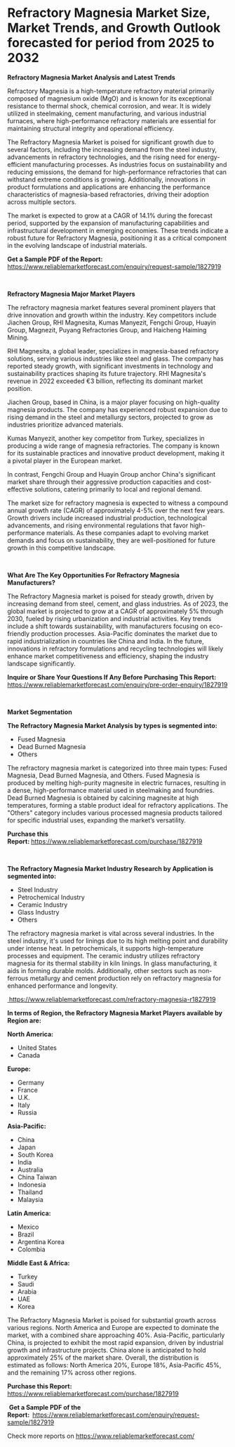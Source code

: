 <p><h1>Refractory Magnesia Market Size, Market Trends, and Growth Outlook forecasted for period from 2025 to 2032</h1></p><p><strong>Refractory Magnesia Market Analysis and Latest Trends</strong></p>
<p><p>Refractory Magnesia is a high-temperature refractory material primarily composed of magnesium oxide (MgO) and is known for its exceptional resistance to thermal shock, chemical corrosion, and wear. It is widely utilized in steelmaking, cement manufacturing, and various industrial furnaces, where high-performance refractory materials are essential for maintaining structural integrity and operational efficiency.</p><p>The Refractory Magnesia Market is poised for significant growth due to several factors, including the increasing demand from the steel industry, advancements in refractory technologies, and the rising need for energy-efficient manufacturing processes. As industries focus on sustainability and reducing emissions, the demand for high-performance refractories that can withstand extreme conditions is growing. Additionally, innovations in product formulations and applications are enhancing the performance characteristics of magnesia-based refractories, driving their adoption across multiple sectors.</p><p>The market is expected to grow at a CAGR of 14.1% during the forecast period, supported by the expansion of manufacturing capabilities and infrastructural development in emerging economies. These trends indicate a robust future for Refractory Magnesia, positioning it as a critical component in the evolving landscape of industrial materials.</p></p>
<p><strong>Get a Sample PDF of the Report:&nbsp;</strong> <a href="https://www.reliablemarketforecast.com/enquiry/request-sample/1827919?utm_campaign=3091&utm_medium=2&utm_source=Github&utm_content=ia&utm_term=03042025&utm_id=refractory-magnesia">https://www.reliablemarketforecast.com/enquiry/request-sample/1827919</a></p>
<p>&nbsp;</p>
<p><strong>Refractory Magnesia Major Market Players</strong></p>
<p><p>The refractory magnesia market features several prominent players that drive innovation and growth within the industry. Key competitors include Jiachen Group, RHI Magnesita, Kumas Manyezit, Fengchi Group, Huayin Group, Magnezit, Puyang Refractories Group, and Haicheng Haiming Mining. </p><p>RHI Magnesita, a global leader, specializes in magnesia-based refractory solutions, serving various industries like steel and glass. The company has reported steady growth, with significant investments in technology and sustainability practices shaping its future trajectory. RHI Magnesita's revenue in 2022 exceeded €3 billion, reflecting its dominant market position.</p><p>Jiachen Group, based in China, is a major player focusing on high-quality magnesia products. The company has experienced robust expansion due to rising demand in the steel and metallurgy sectors, projected to grow as industries prioritize advanced materials.</p><p>Kumas Manyezit, another key competitor from Turkey, specializes in producing a wide range of magnesia refractories. The company is known for its sustainable practices and innovative product development, making it a pivotal player in the European market. </p><p>In contrast, Fengchi Group and Huayin Group anchor China's significant market share through their aggressive production capacities and cost-effective solutions, catering primarily to local and regional demand.</p><p>The market size for refractory magnesia is expected to witness a compound annual growth rate (CAGR) of approximately 4-5% over the next few years. Growth drivers include increased industrial production, technological advancements, and rising environmental regulations that favor high-performance materials. As these companies adapt to evolving market demands and focus on sustainability, they are well-positioned for future growth in this competitive landscape.</p></p>
<p>&nbsp;</p>
<p><strong>What Are The Key Opportunities For Refractory Magnesia Manufacturers?</strong></p>
<p><p>The Refractory Magnesia market is poised for steady growth, driven by increasing demand from steel, cement, and glass industries. As of 2023, the global market is projected to grow at a CAGR of approximately 5% through 2030, fueled by rising urbanization and industrial activities. Key trends include a shift towards sustainability, with manufacturers focusing on eco-friendly production processes. Asia-Pacific dominates the market due to rapid industrialization in countries like China and India. In the future, innovations in refractory formulations and recycling technologies will likely enhance market competitiveness and efficiency, shaping the industry landscape significantly.</p></p>
<p><strong>Inquire or Share Your Questions If Any Before Purchasing This Report:</strong> <a href="https://www.reliablemarketforecast.com/enquiry/pre-order-enquiry/1827919?utm_campaign=3091&utm_medium=2&utm_source=Github&utm_content=ia&utm_term=03042025&utm_id=refractory-magnesia">https://www.reliablemarketforecast.com/enquiry/pre-order-enquiry/1827919</a></p>
<p>&nbsp;</p>
<p><strong>Market Segmentation</strong></p>
<p><strong>The Refractory Magnesia Market Analysis by types is segmented into:</strong></p>
<p><ul><li>Fused Magnesia</li><li>Dead Burned Magnesia</li><li>Others</li></ul></p>
<p><p>The refractory magnesia market is categorized into three main types: Fused Magnesia, Dead Burned Magnesia, and Others. Fused Magnesia is produced by melting high-purity magnesite in electric furnaces, resulting in a dense, high-performance material used in steelmaking and foundries. Dead Burned Magnesia is obtained by calcining magnesite at high temperatures, forming a stable product ideal for refractory applications. The "Others" category includes various processed magnesia products tailored for specific industrial uses, expanding the market’s versatility.</p></p>
<p><strong>Purchase this Report:&nbsp;</strong><a href="https://www.reliablemarketforecast.com/purchase/1827919?utm_campaign=3091&utm_medium=2&utm_source=Github&utm_content=ia&utm_term=03042025&utm_id=refractory-magnesia">https://www.reliablemarketforecast.com/purchase/1827919</a></p>
<p>&nbsp;</p>
<p><strong>The Refractory Magnesia Market Industry Research by Application is segmented into:</strong></p>
<p><ul><li>Steel Industry</li><li>Petrochemical Industry</li><li>Ceramic Industry</li><li>Glass Industry</li><li>Others</li></ul></p>
<p><p>The refractory magnesia market is vital across several industries. In the steel industry, it's used for linings due to its high melting point and durability under intense heat. In petrochemicals, it supports high-temperature processes and equipment. The ceramic industry utilizes refractory magnesia for its thermal stability in kiln linings. In glass manufacturing, it aids in forming durable molds. Additionally, other sectors such as non-ferrous metallurgy and cement production rely on refractory magnesia for enhanced performance and longevity.</p></p>
<p><a href="https://www.reliablemarketforecast.com/refractory-magnesia-r1827919?utm_campaign=3091&utm_medium=2&utm_source=Github&utm_content=ia&utm_term=03042025&utm_id=refractory-magnesia">&nbsp;https://www.reliablemarketforecast.com/refractory-magnesia-r1827919</a></p>
<p><strong>In terms of Region, the Refractory Magnesia Market Players available by Region are:</strong></p>
<p>
    <p> <strong> North America: </strong>
        <ul>
            <li>United States</li>
            <li>Canada</li>
        </ul>
        </p> 
    <p> <strong> Europe: </strong>
        <ul>
            <li>Germany</li>
            <li>France</li>
            <li>U.K.</li>
            <li>Italy</li>
            <li>Russia</li>
        </ul>
        </p> 
    <p> <strong> Asia-Pacific: </strong>
        <ul>
            <li>China</li>
            <li>Japan</li>
            <li>South Korea</li>
            <li>India</li>
            <li>Australia</li>
            <li>China Taiwan</li>
            <li>Indonesia</li>
            <li>Thailand</li>
            <li>Malaysia</li>
        </ul>
        </p> 
    <p> <strong> Latin America: </strong>
        <ul>
            <li>Mexico</li>
            <li>Brazil</li>
            <li>Argentina Korea</li>
            <li>Colombia</li>
        </ul>
        </p> 
    <p> <strong> Middle East & Africa: </strong>
        <ul>
            <li>Turkey</li>
            <li>Saudi</li>
            <li>Arabia</li>
            <li>UAE</li>
            <li>Korea</li>
        </ul>
    </p>
    </p>
<p><p>The Refractory Magnesia Market is poised for substantial growth across various regions. North America and Europe are expected to dominate the market, with a combined share approaching 40%. Asia-Pacific, particularly China, is projected to exhibit the most rapid expansion, driven by industrial growth and infrastructure projects. China alone is anticipated to hold approximately 25% of the market share. Overall, the distribution is estimated as follows: North America 20%, Europe 18%, Asia-Pacific 45%, and the remaining 17% across other regions.</p></p>
<p><strong>Purchase this Report: </strong><a href="https://www.reliablemarketforecast.com/purchase/1827919?utm_campaign=3091&utm_medium=2&utm_source=Github&utm_content=ia&utm_term=03042025&utm_id=refractory-magnesia">https://www.reliablemarketforecast.com/purchase/1827919</a></p>
<p>&nbsp;<strong>Get a Sample PDF of the Report:&nbsp;&nbsp;</strong><a href="https://www.reliablemarketforecast.com/enquiry/request-sample/1827919?utm_campaign=3091&utm_medium=2&utm_source=Github&utm_content=ia&utm_term=03042025&utm_id=refractory-magnesia">https://www.reliablemarketforecast.com/enquiry/request-sample/1827919</a></p>
<p><strong></strong></p>
<p>Check more reports on <a href="https://www.reliablemarketforecast.com/?utm_campaign=3091&utm_medium=2&utm_source=Github&utm_content=ia&utm_term=03042025&utm_id=refractory-magnesia">https://www.reliablemarketforecast.com/</a></p>